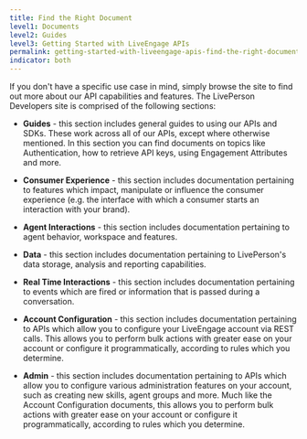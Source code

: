 ```yaml
---
title: Find the Right Document
level1: Documents
level2: Guides
level3: Getting Started with LiveEngage APIs
permalink: getting-started-with-liveengage-apis-find-the-right-document.html
indicator: both
---
```


If you don't have a specific use case in mind, simply browse the site to find out more about our API capabilities and features. The LivePerson Developers site is comprised of the following sections:

* **Guides** - this section includes general guides to using our APIs and SDKs. These work across all of our APIs, except where otherwise mentioned. In this section you can find documents on topics like Authentication, how to retrieve API keys, using Engagement Attributes and more.

* **Consumer Experience** - this section includes documentation pertaining to features which impact, manipulate or influence the consumer experience (e.g. the interface with which a consumer starts an interaction with your brand).

* **Agent Interactions** - this section includes documentation pertaining to agent behavior, workspace and features.

* **Data** - this section includes documentation pertaining to LivePerson's data storage, analysis and reporting capabilities.

* **Real Time Interactions** - this section includes documentation pertaining to events which are fired or information that is passed during a conversation.

* **Account Configuration** - this section includes documentation pertaining to APIs which allow you to configure your LiveEngage account via REST calls. This allows you to perform bulk actions with greater ease on your account or configure it programmatically, according to rules which you determine.

* **Admin** - this section includes documentation pertaining to APIs which allow you to configure various administration features on your account, such as creating new skills, agent groups and more. Much like the Account Configuration documents, this allows you to perform bulk actions with greater ease on your account or configure it programmatically, according to rules which you determine.
